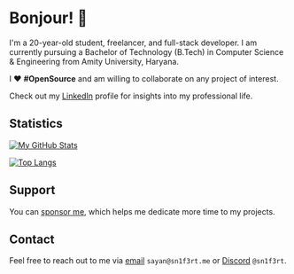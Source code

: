 # Bonjour! 👋

I'm a 20-year-old student, freelancer, and full-stack developer. I am currently pursuing a Bachelor of Technology (B.Tech) in Computer Science & Engineering from Amity University, Haryana.

I ❤️ **#OpenSource** and am willing to collaborate on any project of interest. 

Check out my [LinkedIn](https://www.linkedin.com/in/sayan-bhattacharyya/) profile for insights into my professional life. 

## Statistics

[![My GitHub Stats](https://github-readme-stats.vercel.app/api?username=Sn1F3rt&bg_color=60,21e1ae,09aeea&title_color=00008B&icon_color=000080&border_color=000080&border_radius=10&custom_title=My%20GitHub%20Stats&show_icons=true&rank_icon=github&ring_color=000080&hide=contribs&show=prs_merged)](https://github.com/Sn1F3rt)

[![Top Langs](https://github-readme-stats.vercel.app/api/top-langs/?username=Sn1F3rt&hide_progress=true&bg_color=60,21e1ae,09aeea&title_color=00008B&icon_color=000080&border_color=000080&border_radius=10&custom_title=Languages%20I%20Use)]([https://sn1f3rt.me](https://github.com/Sn1F3rt))

## Support

You can [sponsor me](https://github.com/sponsors/Sn1F3rt), which helps me dedicate more time to my projects. 

## Contact

Feel free to reach out to me via [email](mailto:sayan@sn1f3rt.me) `sayan@sn1f3rt.me` or [Discord](https://discord.com/users/589768200766619659) `@sn1f3rt`. 
